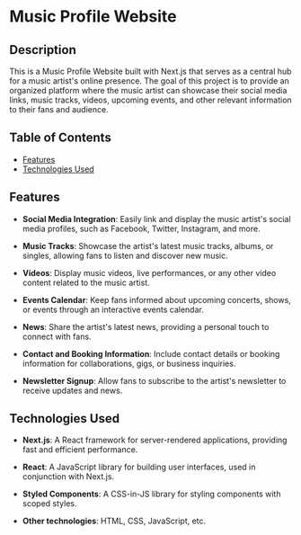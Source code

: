# Music Profile Website

## Description

This is a Music Profile Website built with Next.js that serves as a central hub for a music artist's online presence. The goal of this project is to provide an organized platform where the music artist can showcase their social media links, music tracks, videos, upcoming events, and other relevant information to their fans and audience.

## Table of Contents

- [Features](#features)
- [Technologies Used](#technologies-used)

## Features

- **Social Media Integration**: Easily link and display the music artist's social media profiles, such as Facebook, Twitter, Instagram, and more.

- **Music Tracks**: Showcase the artist's latest music tracks, albums, or singles, allowing fans to listen and discover new music.

- **Videos**: Display music videos, live performances, or any other video content related to the music artist.

- **Events Calendar**: Keep fans informed about upcoming concerts, shows, or events through an interactive events calendar.

- **News**: Share the artist's latest news, providing a personal touch to connect with fans.

- **Contact and Booking Information**: Include contact details or booking information for collaborations, gigs, or business inquiries.

- **Newsletter Signup**: Allow fans to subscribe to the artist's newsletter to receive updates and news.

## Technologies Used

- **Next.js**: A React framework for server-rendered applications, providing fast and efficient performance.

- **React**: A JavaScript library for building user interfaces, used in conjunction with Next.js.

- **Styled Components**: A CSS-in-JS library for styling components with scoped styles.

- **Other technologies**: HTML, CSS, JavaScript, etc.
